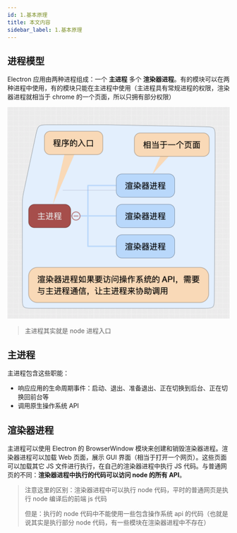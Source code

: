 ```yaml
---
id: 1.基本原理
title: 本文内容
sidebar_label: 1.基本原理
---
```




## 进程模型

Electron 应用由两种进程组成：一个 **主进程** 多个 **渲染器进程**。有的模块可以在两种进程中使用，有的模块只能在主进程中使用（主进程具有常规进程的权限，渲染器进程就相当于 chrome 的一个页面，所以只拥有部分权限）

<img src="../assets/image-20200214204946103.png" alt="image-20200214204946103" style="zoom:50%;" />

> 主进程其实就是 node 进程入口



## 主进程

主进程包含这些职能：

- 响应应用的生命周期事件：启动、退出、准备退出、正在切换到后台、正在切换回前台等
- 调用原生操作系统 API



## 渲染器进程

主进程可以使用 Electron 的 BrowserWindow 模块来创建和销毁渲染器进程。渲染器进程可以加载 Web 页面，展示 GUI 界面（相当于打开一个网页）。这些页面可以加载其它 JS 文件进行执行，在自己的渲染器进程中执行 JS 代码。与普通网页的不同：**渲染器进程中执行的代码可以访问 node 的所有 API**。

> 注意这里的区别：渲染器进程中可以执行 node 代码，平时的普通网页是执行 node 编译后的前端 js 代码
>
> 但是：执行的 node 代码中不能使用一些包含操作系统 api 的代码（也就是说其实是执行部分 node 代码，有一些模块在渲染器进程中不存在）

